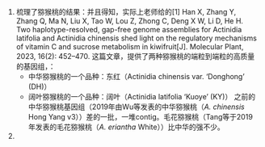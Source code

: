 1. 梳理了猕猴桃的结果：并且得知，实际上老师给的[1]  Han X, Zhang Y, Zhang Q, Ma N, Liu X, Tao W, Lou Z, Zhong C, Deng X W, Li D, He H. Two haplotype-resolved, gap-free genome assemblies for Actinidia latifolia and Actinidia chinensis shed light on the regulatory mechanisms of vitamin C and sucrose metabolism in kiwifruit[J]. Molecular Plant, 2023, 16(2): 452–470.   这篇文章，提供了两种猕猴桃的端粒到端粒的高质量的基因组，：
	* 中华猕猴桃的一个品种：东红（Actinidia chinensis var. ‘Donghong’ (DH)）
	* 阔叶猕猴桃的一个品种：阔叶（Actinidia latifolia ‘Kuoye’ (KY)）
	之前的中华猕猴桃基因组（2019年由Wu等发表的中华猕猴桃（_A. chinensis_ Hong Yang v3））差的一批，一堆contig。毛花猕猴桃（Tang等于2019年发表的毛花猕猴桃（_A. eriantha_ White））比中华的强不少。
1. 
	
